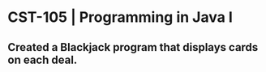 # CST-105 | Programming in Java I


## Created a Blackjack program that displays cards on each deal.
